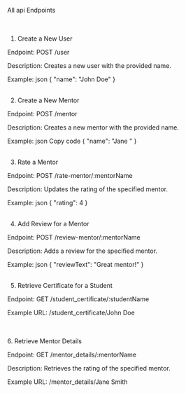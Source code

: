 All api Endpoints </br></br></br>
1. Create a New User

Endpoint: POST /user

Description: Creates a new user with the provided name.

Example:
json
{
  "name": "John Doe"
}</br></br>


2. Create a New Mentor
   
Endpoint: POST /mentor

Description: Creates a new mentor with the provided name.

Example:
json
Copy code
{
  "name": "Jane "
}</br></br>


3. Rate a Mentor

Endpoint: POST /rate-mentor/:mentorName

Description: Updates the rating of the specified mentor.



Example:
json
{
  "rating": 4
}
</br></br>

4. Add Review for a Mentor
   
Endpoint: POST /review-mentor/:mentorName

Description: Adds a review for the specified mentor.

Example:
json
{
  "reviewText": "Great mentor!"
}
</br></br>

5. Retrieve Certificate for a Student
   
Endpoint: GET /student_certificate/:studentName

Example URL: /student_certificate/John Doe

</br></br>
6. Retrieve Mentor Details
   
Endpoint: GET /mentor_details/:mentorName

Description: Retrieves the rating of the specified mentor.

Example URL: /mentor_details/Jane Smith
